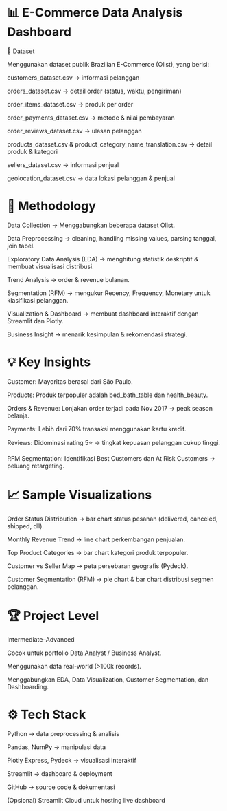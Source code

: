 📊 E-Commerce Data Analysis Dashboard
=====================================
📂 Dataset

Menggunakan dataset publik Brazilian E-Commerce (Olist), yang berisi:

customers_dataset.csv → informasi pelanggan

orders_dataset.csv → detail order (status, waktu, pengiriman)

order_items_dataset.csv → produk per order

order_payments_dataset.csv → metode & nilai pembayaran

order_reviews_dataset.csv → ulasan pelanggan

products_dataset.csv & product_category_name_translation.csv → detail produk & kategori

sellers_dataset.csv → informasi penjual

geolocation_dataset.csv → data lokasi pelanggan & penjual

🧭 Methodology
==============
Data Collection → Menggabungkan beberapa dataset Olist.

Data Preprocessing → cleaning, handling missing values, parsing tanggal, join tabel.

Exploratory Data Analysis (EDA) → menghitung statistik deskriptif & membuat visualisasi distribusi.

Trend Analysis → order & revenue bulanan.

Segmentation (RFM) → mengukur Recency, Frequency, Monetary untuk klasifikasi pelanggan.

Visualization & Dashboard → membuat dashboard interaktif dengan Streamlit dan Plotly.

Business Insight → menarik kesimpulan & rekomendasi strategi.

💡 Key Insights
===============
Customer: Mayoritas berasal dari São Paulo.

Products: Produk terpopuler adalah bed_bath_table dan health_beauty.

Orders & Revenue: Lonjakan order terjadi pada Nov 2017 → peak season belanja.

Payments: Lebih dari 70% transaksi menggunakan kartu kredit.

Reviews: Didominasi rating 5⭐ → tingkat kepuasan pelanggan cukup tinggi.

RFM Segmentation: Identifikasi Best Customers dan At Risk Customers → peluang retargeting.

📈 Sample Visualizations
========================
Order Status Distribution → bar chart status pesanan (delivered, canceled, shipped, dll).

Monthly Revenue Trend → line chart perkembangan penjualan.

Top Product Categories → bar chart kategori produk terpopuler.

Customer vs Seller Map → peta persebaran geografis (Pydeck).

Customer Segmentation (RFM) → pie chart & bar chart distribusi segmen pelanggan.

🏆 Project Level
================
Intermediate–Advanced

Cocok untuk portfolio Data Analyst / Business Analyst.

Menggunakan data real-world (>100k records).

Menggabungkan EDA, Data Visualization, Customer Segmentation, dan Dashboarding.

⚙️ Tech Stack
=============
Python → data preprocessing & analisis

Pandas, NumPy → manipulasi data

Plotly Express, Pydeck → visualisasi interaktif

Streamlit → dashboard & deployment

GitHub → source code & dokumentasi

(Opsional) Streamlit Cloud untuk hosting live dashboard
